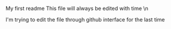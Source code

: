 My first readme
This file will always be edited with time \n

I'm trying to edit the file through github interface for the last time
